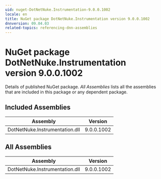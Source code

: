 ```yaml
---
uid: nuget-DotNetNuke.Instrumentation-9.0.0.1002
locale: en
title: NuGet package DotNetNuke.Instrumentation version 9.0.0.1002
dnnversion: 09.04.03
related-topics: referencing-dnn-assemblies
---
```


# NuGet package DotNetNuke.Instrumentation version 9.0.0.1002
Details of published NuGet package.
*All Assemblies* lists all the assemblies that are included in this package or any dependent package.

## Included Assemblies

|Assembly|Version|
|---|---|
|DotNetNuke.Instrumentation.dll|9.0.0.1002|

## All Assemblies

|Assembly|Version|
|---|---|
|DotNetNuke.Instrumentation.dll|9.0.0.1002|

